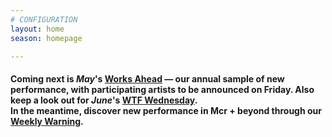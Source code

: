 ```yaml
---
# CONFIGURATION
layout: home
season: homepage

---
```

#### Coming next is *May*'s [Works Ahead](/hab/worksahead) — our annual sample of new performance, with participating artists to be announced on Friday. Also keep a look out for *June*'s <a href="http://www.thelowry.com/takearisk/take-a-risk-wtf-wednesday" target="_blank">WTF Wednesday</a>.<br>In the meantime, discover new performance in Mcr + beyond through our <a href="http://wordofwarning.posthaven.com" target="_blank">Weekly Warning</a>.

